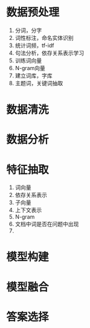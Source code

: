 # 数据预处理

1. 分词，分字
2. 词性标注，命名实体识别
3. 统计词频，tf-idf
4. 句法分析，依存关系表示学习
5. 训练词向量
6. N-gram向量
7. 建立词库，字库
8. 主题词，关键词抽取

# 数据清洗

# 数据分析

# 特征抽取
1. 词向量
2. 依存关系表示
3. 子向量
4. 上下文表示
5. N-gram
6. 文档中词是否在问题中出现
7. 

# 模型构建


# 模型融合

# 答案选择
